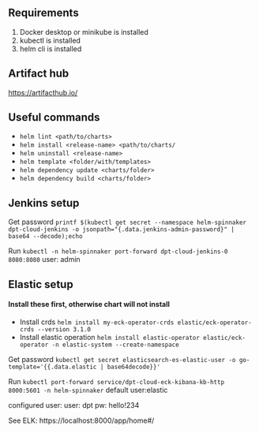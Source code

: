 ## Requirements
1. Docker desktop or minikube is installed
2. kubectl is installed
3. helm cli is installed


## Artifact hub
https://artifacthub.io/

## Useful commands
- `helm lint <path/to/charts>`
- `helm install <release-name> <path/to/charts/`
- `helm uninstall <release-name>`
- `helm template <folder/with/templates>`
- `helm dependency update <charts/folder>`
- `helm dependency build <charts/folder>`


## Jenkins setup

Get password
`printf $(kubectl get secret --namespace helm-spinnaker dpt-cloud-jenkins -o jsonpath="{.data.jenkins-admin-password}" | base64 --decode);echo`

Run 
`kubectl -n helm-spinnaker port-forward dpt-cloud-jenkins-0 8080:8080`
user: admin



## Elastic setup
#### Install these first, otherwise chart will not install
- Install crds `helm install my-eck-operator-crds elastic/eck-operator-crds --version 3.1.0`
- Install elastic operation `helm install elastic-operator elastic/eck-operator -n elastic-system --create-namespace`

Get password
`kubectl get secret elasticsearch-es-elastic-user -o go-template='{{.data.elastic | base64decode}}'`

Run
`kubectl port-forward service/dpt-cloud-eck-kibana-kb-http 8000:5601 -n helm-spinnaker`
default user:elastic

configured user:
user: dpt
pw: hello!234




See ELK: https://localhost:8000/app/home#/
